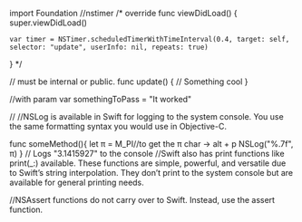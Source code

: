 import Foundation
//nstimer
/*
override func viewDidLoad() {
    super.viewDidLoad()

    var timer = NSTimer.scheduledTimerWithTimeInterval(0.4, target: self, selector: "update", userInfo: nil, repeats: true)
}
*/

// must be internal or public. 
func update() {
    // Something cool
}

//with param
var somethingToPass = "It worked"



//
//NSLog is available in Swift for logging to the system console. You use the same formatting syntax you would use in Objective-C.

func someMethod(){
    let π = M_PI//to get the π char -> alt + p
    NSLog("%.7f", π)
}
// Logs "3.1415927" to the console
//Swift also has print functions like print(_:) available. These functions are simple, powerful, and versatile due to Swift’s string interpolation. They don’t print to the system console but are available for general printing needs.

//NSAssert functions do not carry over to Swift. Instead, use the assert function.

